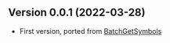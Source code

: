 ## Version 0.0.1 (2022-03-28)

- First version, ported from [BatchGetSymbols](https://github.com/msperlin/BatchGetSymbols)
